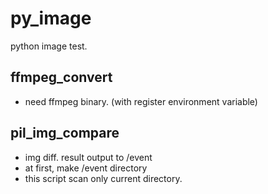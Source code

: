 # py_image

python image test.

## ffmpeg_convert 
* need ffmpeg binary. (with register environment variable)

## pil_img_compare
* img diff. result output to /event
* at first, make /event directory
* this script scan only current directory.